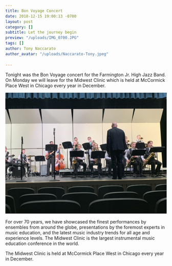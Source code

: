 ```yaml
---
title: Bon Voyage Concert
date: 2018-12-15 19:00:13 -0700
layout: post
category: []
subtitle: Let the journey begin
preview: "/uploads/IMG_0700.JPG"
tags: []
author: Tony Naccarato
author_avatar: "/uploads/Naccarato-Tony.jpeg"

---
```

Tonight was the Bon Voyage concert for the Farmington Jr. High Jazz Band. On Monday we will leave for the Midwest Clinic which is held at McCormick Place West in Chicago every year in December.

![](/uploads/0BEAF312-48F8-48D7-9ABF-3B0B5FA40E70.jpeg)

For over 70 years, we have showcased the finest performances by ensembles from around the globe, presentations by the foremost experts in music education, and the latest music industry trends for all age and experience levels. The Midwest Clinic is the largest instrumental music education conference in the world.

The Midwest Clinic is held at McCormick Place West in Chicago every year in December.